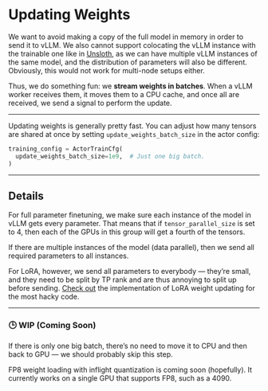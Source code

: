 # Updating Weights

We want to avoid making a copy of the full model in memory in order to send it to vLLM. We also cannot support colocating the vLLM instance with the trainable one like in [Unsloth](https://github.com/unslothai/unsloth), as we can have multiple vLLM instances of the same model, and the distribution of parameters will also be different. Obviously, this would not work for multi-node setups either.

Thus, we do something fun: we **stream weights in batches**. When a vLLM worker receives them, it moves them to a CPU cache, and once all are received, we send a signal to perform the update.

---

Updating weights is generally pretty fast. You can adjust how many tensors are shared at once by setting `update_weights_batch_size` in the actor config:

```python
training_config = ActorTrainCfg(
  update_weights_batch_size=1e9,  # Just one big batch.
)
```

---

## Details

For full parameter finetuning, we make sure each instance of the model in vLLM gets every parameter. That means that if `tensor_parallel_size` is set to 4, then each of the GPUs in this group will get a fourth of the tensors.

If there are multiple instances of the model (data parallel), then we send all required parameters to all instances.

For LoRA, however, we send all parameters to everybody — they’re small, and they need to be split by TP rank and are thus annoying to split up before sending. [Check out](../actors/inference/rlhf_utils.py) the implementation of LoRA weight updating for the most hacky code.

---

### 🕒 WIP (Coming Soon)

If there is only one big batch, there’s no need to move it to CPU and then back to GPU — we should probably skip this step.

FP8 weight loading with inflight quantization is coming soon (hopefully). It currently works on a single GPU that supports FP8, such as a 4090.
